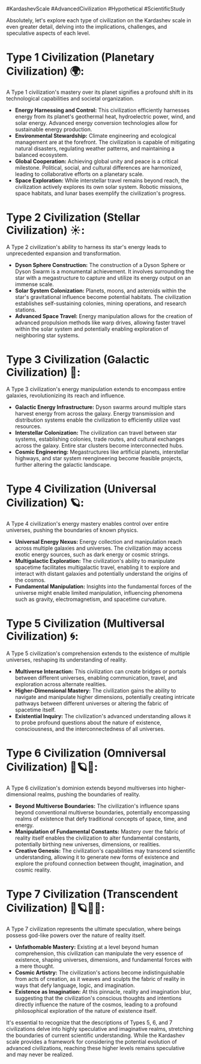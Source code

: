 #KardashevScale #AdvancedCivilization #Hypothetical #ScientificStudy 

Absolutely, let's explore each type of civilization on the Kardashev scale in even greater detail, delving into the implications, challenges, and speculative aspects of each level.

# **Type 1 Civilization (Planetary Civilization) 🌍:**

A Type 1 civilization's mastery over its planet signifies a profound shift in its technological capabilities and societal organization.

- **Energy Harnessing and Control:** This civilization efficiently harnesses energy from its planet's geothermal heat, hydroelectric power, wind, and solar energy. Advanced energy conversion technologies allow for sustainable energy production.
- **Environmental Stewardship:** Climate engineering and ecological management are at the forefront. The civilization is capable of mitigating natural disasters, regulating weather patterns, and maintaining a balanced ecosystem.
- **Global Cooperation:** Achieving global unity and peace is a critical milestone. Political, social, and cultural differences are harmonized, leading to collaborative efforts on a planetary scale.
- **Space Exploration:** While interstellar travel remains beyond reach, the civilization actively explores its own solar system. Robotic missions, space habitats, and lunar bases exemplify the civilization's progress.

# **Type 2 Civilization (Stellar Civilization) ☀️:**

A Type 2 civilization's ability to harness its star's energy leads to unprecedented expansion and transformation.

- **Dyson Sphere Construction:** The construction of a Dyson Sphere or Dyson Swarm is a monumental achievement. It involves surrounding the star with a megastructure to capture and utilize its energy output on an immense scale.
- **Solar System Colonization:** Planets, moons, and asteroids within the star's gravitational influence become potential habitats. The civilization establishes self-sustaining colonies, mining operations, and research stations.
- **Advanced Space Travel:** Energy manipulation allows for the creation of advanced propulsion methods like warp drives, allowing faster travel within the solar system and potentially enabling exploration of neighboring star systems.

# **Type 3 Civilization (Galactic Civilization) 🌌:**

A Type 3 civilization's energy manipulation extends to encompass entire galaxies, revolutionizing its reach and influence.

- **Galactic Energy Infrastructure:** Dyson swarms around multiple stars harvest energy from across the galaxy. Energy transmission and distribution systems enable the civilization to efficiently utilize vast resources.
- **Interstellar Colonization:** The civilization can travel between star systems, establishing colonies, trade routes, and cultural exchanges across the galaxy. Entire star clusters become interconnected hubs.
- **Cosmic Engineering:** Megastructures like artificial planets, interstellar highways, and star system reengineering become feasible projects, further altering the galactic landscape.

# **Type 4 Civilization (Universal Civilization) 🪐:**

A Type 4 civilization's energy mastery enables control over entire universes, pushing the boundaries of known physics.

- **Universal Energy Nexus:** Energy collection and manipulation reach across multiple galaxies and universes. The civilization may access exotic energy sources, such as dark energy or cosmic strings.
- **Multigalactic Exploration:** The civilization's ability to manipulate spacetime facilitates multigalactic travel, enabling it to explore and interact with distant galaxies and potentially understand the origins of the cosmos.
- **Fundamental Manipulation:** Insights into the fundamental forces of the universe might enable limited manipulation, influencing phenomena such as gravity, electromagnetism, and spacetime curvature.

# **Type 5 Civilization (Multiversal Civilization) 🌀:**

A Type 5 civilization's comprehension extends to the existence of multiple universes, reshaping its understanding of reality.

- **Multiverse Interaction:** This civilization can create bridges or portals between different universes, enabling communication, travel, and exploration across alternate realities.
- **Higher-Dimensional Mastery:** The civilization gains the ability to navigate and manipulate higher dimensions, potentially creating intricate pathways between different universes or altering the fabric of spacetime itself.
- **Existential Inquiry:** The civilization's advanced understanding allows it to probe profound questions about the nature of existence, consciousness, and the interconnectedness of all universes.

# **Type 6 Civilization (Omniversal Civilization) 🌌🪐🌀:**

A Type 6 civilization's dominion extends beyond multiverses into higher-dimensional realms, pushing the boundaries of reality.

- **Beyond Multiverse Boundaries:** The civilization's influence spans beyond conventional multiverse boundaries, potentially encompassing realms of existence that defy traditional concepts of space, time, and energy.
- **Manipulation of Fundamental Constants:** Mastery over the fabric of reality itself enables the civilization to alter fundamental constants, potentially birthing new universes, dimensions, or realities.
- **Creative Genesis:** The civilization's capabilities may transcend scientific understanding, allowing it to generate new forms of existence and explore the profound connection between thought, imagination, and cosmic reality.

# **Type 7 Civilization (Transcendent Civilization) 🌌🪐🌀🔮:**

A Type 7 civilization represents the ultimate speculation, where beings possess god-like powers over the nature of reality itself.

- **Unfathomable Mastery:** Existing at a level beyond human comprehension, this civilization can manipulate the very essence of existence, shaping universes, dimensions, and fundamental forces with a mere thought.
- **Cosmic Artistry:** The civilization's actions become indistinguishable from acts of creation, as it weaves and sculpts the fabric of reality in ways that defy language, logic, and imagination.
- **Existence as Imagination:** At this pinnacle, reality and imagination blur, suggesting that the civilization's conscious thoughts and intentions directly influence the nature of the cosmos, leading to a profound philosophical exploration of the nature of existence itself.

It's essential to recognize that the descriptions of Types 5, 6, and 7 civilizations delve into highly speculative and imaginative realms, stretching the boundaries of current scientific understanding. While the Kardashev scale provides a framework for considering the potential evolution of advanced civilizations, reaching these higher levels remains speculative and may never be realized.
